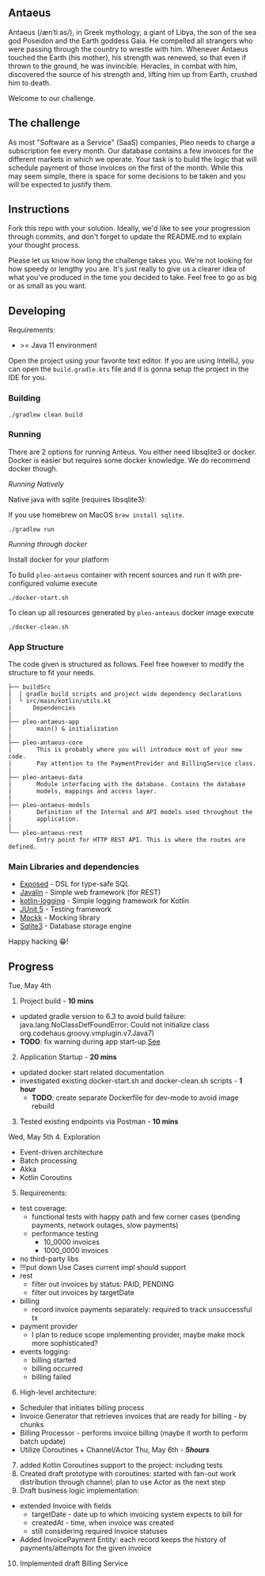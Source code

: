 ## Antaeus

Antaeus (/ænˈtiːəs/), in Greek mythology, a giant of Libya, the son of the sea god Poseidon and the Earth goddess Gaia. He compelled all strangers who were passing through the country to wrestle with him. Whenever Antaeus touched the Earth (his mother), his strength was renewed, so that even if thrown to the ground, he was invincible. Heracles, in combat with him, discovered the source of his strength and, lifting him up from Earth, crushed him to death.

Welcome to our challenge.

## The challenge

As most "Software as a Service" (SaaS) companies, Pleo needs to charge a subscription fee every month. Our database contains a few invoices for the different markets in which we operate. Your task is to build the logic that will schedule payment of those invoices on the first of the month. While this may seem simple, there is space for some decisions to be taken and you will be expected to justify them.

## Instructions

Fork this repo with your solution. Ideally, we'd like to see your progression through commits, and don't forget to update the README.md to explain your thought process.

Please let us know how long the challenge takes you. We're not looking for how speedy or lengthy you are. It's just really to give us a clearer idea of what you've produced in the time you decided to take. Feel free to go as big or as small as you want.

## Developing

Requirements:
- \>= Java 11 environment

Open the project using your favorite text editor. If you are using IntelliJ, you can open the `build.gradle.kts` file and it is gonna setup the project in the IDE for you.

### Building

```
./gradlew clean build
```

### Running

There are 2 options for running Anteus. You either need libsqlite3 or docker. Docker is easier but requires some docker knowledge. We do recommend docker though.

*Running Natively*

Native java with sqlite (requires libsqlite3):

If you use homebrew on MacOS `brew install sqlite`.

```
./gradlew run
```

*Running through docker*

Install docker for your platform

To build `pleo-antaeus` container with recent sources and run it with pre-configured volume execute

```
./docker-start.sh
```

To clean up all resources generated by `pleo-anteaus` docker image execute

```
./docker-clean.sh
```

### App Structure
The code given is structured as follows. Feel free however to modify the structure to fit your needs.
```
├── buildSrc
|  | gradle build scripts and project wide dependency declarations
|  └ src/main/kotlin/utils.kt 
|      Dependencies
|
├── pleo-antaeus-app
|       main() & initialization
|
├── pleo-antaeus-core
|       This is probably where you will introduce most of your new code.
|       Pay attention to the PaymentProvider and BillingService class.
|
├── pleo-antaeus-data
|       Module interfacing with the database. Contains the database 
|       models, mappings and access layer.
|
├── pleo-antaeus-models
|       Definition of the Internal and API models used throughout the
|       application.
|
└── pleo-antaeus-rest
        Entry point for HTTP REST API. This is where the routes are defined.
```

### Main Libraries and dependencies
* [Exposed](https://github.com/JetBrains/Exposed) - DSL for type-safe SQL
* [Javalin](https://javalin.io/) - Simple web framework (for REST)
* [kotlin-logging](https://github.com/MicroUtils/kotlin-logging) - Simple logging framework for Kotlin
* [JUnit 5](https://junit.org/junit5/) - Testing framework
* [Mockk](https://mockk.io/) - Mocking library
* [Sqlite3](https://sqlite.org/index.html) - Database storage engine

Happy hacking 😁!

## Progress

Tue, May 4th
1. Project build - **10 mins**
  * updated gradle version to 6.3 to avoid build failure: java.lang.NoClassDefFoundError: Could not initialize class org.codehaus.groovy.vmplugin.v7.Java7)
  * **TODO**: fix warning during app start-up [See](https://docs.gradle.org/6.3/userguide/command_line_interface.html#sec:command_line_warnings)
2. Application Startup - **20 mins**
  * updated docker start related documentation
  * investigated existing docker-start.sh and docker-clean.sh scripts - **1 hour**
    * **TODO**: create separate Dockerfile for dev-mode to avoid image rebuild
3. Tested existing endpoints via Postman - **10 mins**
   
Wed, May 5th
4. Exploration
  * Event-driven architecture
  * Batch processing
  * Akka
  * Kotlin Coroutins
5. Requirements:
  * test coverage:
    * functional tests with happy path and few corner cases (pending payments, network outages, slow payments)
    * performance testing
      * 10_0000 invoices
      * 1000_0000 invoices
  * no third-party libs
  * !!!put down Use Cases current impl should support
  * rest
    * filter out invoices by status: PAID, PENDING
    * filter out invoices by targetDate
  * billing  
    * record invoice payments separately: required to track unsuccessful tx
  * payment provider
    * I plan to reduce scope implementing provider, maybe make mock more sophisticated? 
  * events logging:
    * billing started
    * billing occurred
    * billing failed
6. High-level architecture:
  * Scheduler that initiates billing process
  * Invoice Generator that retrieves invoices that are ready for billing - by chunks
  * Billing Processor - performs invoice billing (maybe it worth to perform batch update) 
  * Utilize Coroutines + Channel/Actor
Thu, May 6th - ***5hours***
7. added Kotlin Coroutines support to the project: including tests
8. Created draft prototype with coroutines: started with fan-out work distribution through channel; plan to use Actor as the next step
9. Draft business logic implementation:
  * extended Invoice with fields
    * targetDate - date up to which invoicing system expects to bill for
    * createdAt - time, when invoice was created
    * still considering required Invoice statuses
  * Added InvoicePayment Entity: each record keeps the history of payments/attempts for the given invoice
10. Implemented draft Billing Service

